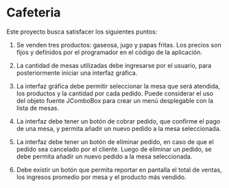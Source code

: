 # Cafeteria
Este proyecto busca satisfacer los siguientes puntos:

1. Se venden tres productos: gaseosa, jugo y papas fritas. Los precios son fijos y definidos por
el programador en el código de la aplicación.

2. La cantidad de mesas utilizadas debe ingresarse por el usuario, para posteriormente iniciar
una interfaz gráfica.

3. La interfaz gráfica debe permitir seleccionar la mesa que será atendida, los productos y la
cantidad por cada pedido. Puede considerar el uso del objeto fuente JComboBox para crear
un menú desplegable con la lista de mesas.

4. La interfaz debe tener un botón de cobrar pedido, que confirme el pago de una mesa, y
permita añadir un nuevo pedido a la mesa seleccionada.

5. La interfaz debe tener un botón de eliminar pedido, en caso de que el pedido sea cancelado
por el cliente. Luego de eliminar un pedido, se debe permita añadir un nuevo pedido a la
mesa seleccionada.

6. Debe existir un botón que permita reportar en pantalla el total de ventas, los ingresos
promedio por mesa y el producto más vendido.
